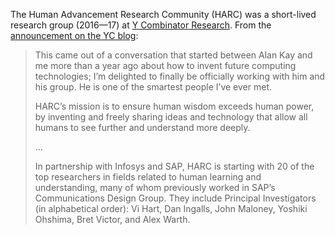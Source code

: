 The Human Advancement Research Community (HARC) was a short-lived research group (2016—17) at [Y Combinator Research](https://ycr.org/). From the [announcement on the YC blog](https://www.ycombinator.com/blog/harc):

> This came out of a conversation that started between Alan Kay and me more than a year ago about how to invent future computing technologies; I’m delighted to finally be officially working with him and his group.  He is one of the smartest people I’ve ever met.
>
> HARC’s mission is to ensure human wisdom exceeds human power, by inventing and freely sharing ideas and technology that allow all humans to see further and understand more deeply.
>
> …
>
> In partnership with Infosys and SAP, HARC is starting with 20 of the top researchers in fields related to human learning and understanding, many of whom previously worked in SAP’s Communications Design Group. They include Principal Investigators (in alphabetical order): Vi Hart, Dan Ingalls, John Maloney, Yoshiki Ohshima, Bret Victor, and Alex Warth.
